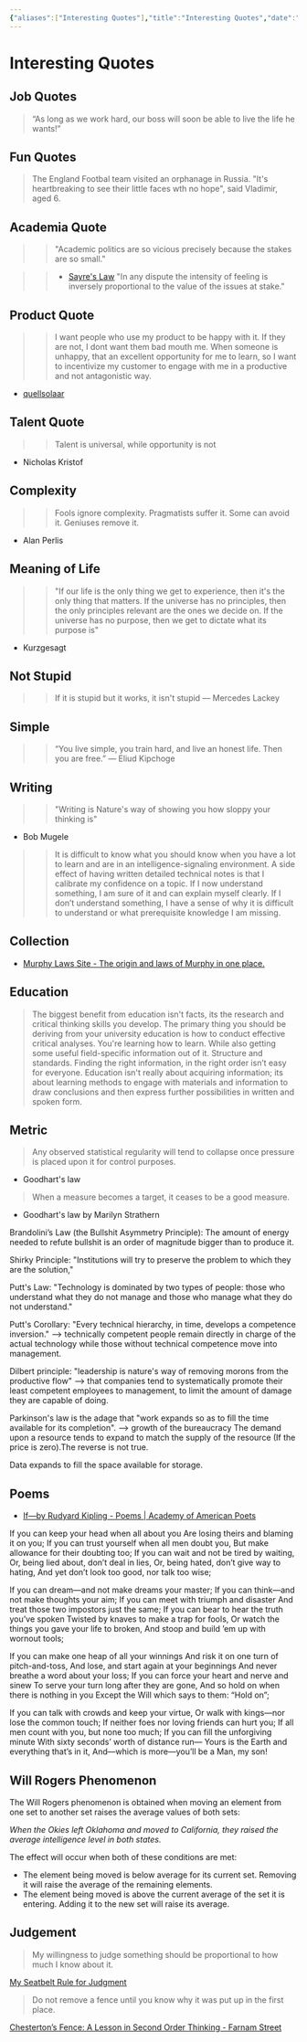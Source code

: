```yaml
---
{"aliases":["Interesting Quotes"],"title":"Interesting Quotes","date":"2021-04-04","tags":["quote"],"dg-publish":true,"permalink":"/quotes/","dgPassFrontmatter":true}
---
```



# Interesting Quotes

## Job Quotes

> “As long as we work hard, our boss will soon be able to live the life he wants!”

## Fun Quotes

> The England Footbal team visited an orphanage in Russia. "It's heartbreaking to see their little faces wth no hope", said Vladimir, aged 6.

## Academia Quote

>> "Academic politics are so vicious precisely because the stakes are so small."

>> - [Sayre's Law](https://en.m.wikipedia.org/wiki/Sayre%27s_law)
>> "In any dispute the intensity of feeling is inversely proportional to the value of the issues at stake."

## Product Quote

>> I want people who use my product to be happy with it.
>> If they are not, I dont want them bad mouth me.
>> When someone is unhappy, that an excellent opportunity for me to learn, so I want to incentivize my customer to engage with me in a productive and not antagonistic way.

- [quellsolaar](https://news.ycombinator.com/item?id=24562019)

## Talent Quote

>> Talent is universal, while opportunity is not

- Nicholas Kristof

## Complexity

>> Fools ignore complexity. Pragmatists suffer it. Some can avoid it. Geniuses remove it.

- Alan Perlis

## Meaning of Life

>> "If our life is the only thing we get to experience, then it's the only thing that matters. If the universe has no principles, then the only principles relevant are the ones we decide on. If the universe has no purpose, then we get to dictate what its purpose is"

- Kurzgesagt

## Not Stupid

>> If it is stupid but it works, it isn't stupid
― Mercedes Lackey

## Simple

>>“You live simple, you train hard, and live an honest life. Then you are free.”
― Eliud Kipchoge

## Writing

>> "Writing is Nature's way of showing you how sloppy your thinking is"

- Bob Mugele

>> It is difficult to know what you should know when you have a lot to learn and are in an intelligence-signaling environment. A side effect of having written detailed technical notes is that I calibrate my confidence on a topic. If I now understand something, I am sure of it and can explain myself clearly. If I don’t understand something, I have a sense of why it is difficult to understand or what prerequisite knowledge I am missing.

## Collection

- [Murphy Laws Site - The origin and laws of Murphy in one place.](http://www.murphys-laws.com/)

## Education

> The biggest benefit from education isn't facts, its the research and critical thinking skills you develop.
> The primary thing you should be deriving from your university education is how to conduct effective critical analyses.
> You're learning how to learn. While also getting some useful field-specific information out of it.
> Structure and standards. Finding the right information, in the right order isn’t easy for everyone.
> Education isn't really about acquiring information; its about learning methods to engage with materials and information to draw conclusions and then express further possibilities in written and spoken form.

## Metric

> Any observed statistical regularity will tend to collapse once pressure is placed upon it for control purposes.

- Goodhart's law

> When a measure becomes a target, it ceases to be a good measure.

- Goodhart's law by Marilyn Strathern

Brandolini’s Law (the Bullshit Asymmetry Principle):
The amount of energy needed to refute bullshit is an order of magnitude bigger than to produce it.

Shirky Principle:
"Institutions will try to preserve the problem to which they are the solution,"

Putt's Law: "Technology is dominated by two types of people: those who understand what they do not manage and those who manage what they do not understand."

Putt's Corollary: "Every technical hierarchy, in time, develops a competence inversion." --> technically competent people remain directly in charge of the actual technology while those without technical competence move into management.

Dilbert principle: "leadership is nature's way of removing morons from the productive flow" --> that companies tend to systematically promote their least competent employees to management, to limit the amount of damage they are capable of doing.

Parkinson's law is the adage that "work expands so as to fill the time available for its completion". --> growth of the bureaucracy
The demand upon a resource tends to expand to match the supply of the resource (If the price is zero).The reverse is not true.

Data expands to fill the space available for storage.

## Poems

- [If—by Rudyard Kipling - Poems | Academy of American Poets](https://poets.org/poem/if)

If you can keep your head when all about you
 Are losing theirs and blaming it on you;
If you can trust yourself when all men doubt you,
 But make allowance for their doubting too;
If you can wait and not be tired by waiting,
 Or, being lied about, don’t deal in lies,
Or, being hated, don’t give way to hating,
 And yet don’t look too good, nor talk too wise;

If you can dream—and not make dreams your master;
 If you can think—and not make thoughts your aim;
If you can meet with triumph and disaster
 And treat those two impostors just the same;
If you can bear to hear the truth you’ve spoken
 Twisted by knaves to make a trap for fools,
Or watch the things you gave your life to broken,
 And stoop and build ’em up with wornout tools;

If you can make one heap of all your winnings
 And risk it on one turn of pitch-and-toss,
And lose, and start again at your beginnings
 And never breathe a word about your loss;
If you can force your heart and nerve and sinew
 To serve your turn long after they are gone,
And so hold on when there is nothing in you
 Except the Will which says to them: “Hold on”;

If you can talk with crowds and keep your virtue,
 Or walk with kings—nor lose the common touch;
If neither foes nor loving friends can hurt you;
 If all men count with you, but none too much;
If you can fill the unforgiving minute
With sixty seconds’ worth of distance run—
 Yours is the Earth and everything that’s in it,
And—which is more—you’ll be a Man, my son!

## Will Rogers Phenomenon

The Will Rogers phenomenon is obtained when moving an element from one set to another set raises the average values of both sets:

_When the Okies left Oklahoma and moved to California, they raised the average intelligence level in both states._

The effect will occur when both of these conditions are met:

- The element being moved is below average for its current set. Removing it will raise the average of the remaining elements.
- The element being moved is above the current average of the set it is entering. Adding it to the new set will raise its average.

## Judgement

> My willingness to judge something should be proportional to how much I know about it.

[My Seatbelt Rule for Judgment](https://www.dannyguo.com/blog/my-seatbelt-rule-for-judgment/)

> Do not remove a fence until you know why it was put up in the first place.

[Chesterton’s Fence: A Lesson in Second Order Thinking - Farnam Street](https://fs.blog/chestertons-fence/)
